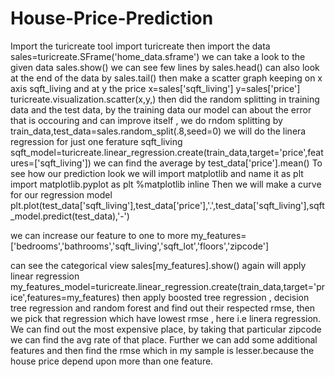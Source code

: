 # House-Price-Prediction
Import the turicreate tool
import turicreate
then import the data
sales=turicreate.SFrame('home_data.sframe')
we can take a look to the given data 
sales.show()
we can see few lines by 
sales.head()
can also look at the end of the data by
sales.tail()
then make a scatter graph keeping on x axis sqft_living and at y the price
x=sales['sqft_living']
y=sales['price']
turicreate.visualization.scatter(x,y,)
then did the random splitting in training data and the test data, by the training data our model  can about the error that is occouring and can improve itself , we do rndom splitting by
train_data,test_data=sales.random_split(.8,seed=0)
we will do the linera regression for just one ferature sqft_living
sqft_model=turicreate.linear_regression.create(train_data,target='price',features=['sqft_living'])
we can find the average by
test_data['price'].mean()
To see how our prediction look we will import matplotlib and name it as plt
import matplotlib.pyplot as plt
%matplotlib inline
Then we will make a curve for our regression model
plt.plot(test_data['sqft_living'],test_data['price'],'.',test_data['sqft_living'],sqft_model.predict(test_data),'-')

we can increase our feature to one to more
my_features=['bedrooms','bathrooms','sqft_living','sqft_lot','floors','zipcode']

can see the categorical view
sales[my_features].show()
again will apply linear regression
my_features_model=turicreate.linear_regression.create(train_data,target='price',features=my_features)
then apply boosted tree regression , decision tree regression  and random forest and find out their respected rmse, then we pick  that regression which have lowest rmse , here i.e linera regression.
We can find out the most expensive place, by taking that particular zipcode we can find the avg rate of that place.
Further we can add some additional features and then find the rmse which in my sample is lesser.because the house price depend upon more than one feature.




